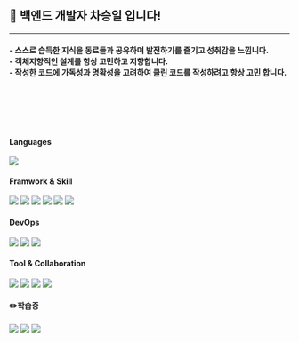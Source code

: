 <div>
  <h2 align="left">🌱 백엔드 개발자 차승일 입니다!</h1>
</div>

___
<div>
  <h4 align="left"> - 스스로 습득한 지식을 동료들과 공유하며 발전하기를 즐기고 성취감을 느낌니다.<br>
   - 객체지향적인 설계를 항상 고민하고 지향합니다.<br>
   - 작성한 코드에 가독성과 명확성을 고려하여 클린 코드를 작성하려고 항상 고민 합니다.</h4>
</div>

<br>
<br>
<br>
<br>

<h4 align="left">Languages</h4>
<img src="https://img.shields.io/badge/Java-007396?style=plastic&logo=OpenJDK&logoColor=white">
<h4 align="left">Framwork & Skill</h4>
<div>
  <img src="https://img.shields.io/badge/Spring-6DB33F?style=plastic&logo=Spring&logoColor=white">
  <img src="https://img.shields.io/badge/Spring Boot-6DB33F?style=plastic&logo=Spring Boot&logoColor=white">
  <img src="https://img.shields.io/badge/Spring MVC-6DB33F?style=plastic&logo=Spring&logoColor=white">
  <img src="https://img.shields.io/badge/Spring Data JPA-6DB33F?style=plastic&logo=Spring&logoColor=white">
  <img src="https://img.shields.io/badge/Query DSL-0099E5?style=plastic&logo=Spring&logoColor=white">
  <img src="https://img.shields.io/badge/Gradle-02303A?style=plastic&logo=Gradle&logoColor=white">
  
</div>

<h4 align="left">DevOps</h4>
<div>
  <img src="https://img.shields.io/badge/MySQL-4479A1?style=plastic&logo=MySQL&logoColor=white">
  <img src="https://img.shields.io/badge/MariaDB-003545?style=plastic&logo=mysql&logoColor=white">
  <img src="https://img.shields.io/badge/AWS EC2-FF9900?style=plastic&logo=Amazon EC2&logoColor=white">
</div>
<h4 align="left">Tool & Collaboration</h4>
<div>
  <img src="https://img.shields.io/badge/Notion-000000?style=plastic&logo=Notion&logoColor=white">
  <img src="https://img.shields.io/badge/Slack-4A154B?style=plastic&logo=Slack&logoColor=white">
  <img src="https://img.shields.io/badge/Git-F05032?style=plastic&logo=Git&logoColor=white">
  <img src="https://img.shields.io/badge/Sourcetree-0052CC?style=plastic&logo=Sourcetree&logoColor=white">
</div>
<h4 align="left">✏️학습중</h4>
<div>
  <img src="https://img.shields.io/badge/Spring Security-6DB33F?style=plastic&logo=Spring Security&logoColor=white">
  <img src="https://img.shields.io/badge/Spring Batch-6DB33F?style=plastic&logo=Spring&logoColor=white">
  <img src="https://img.shields.io/badge/Junit5-25A162?style=plastic&logo=JUnit5&logoColor=white">
</div>
